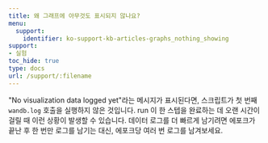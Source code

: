 ```yaml
---
title: 왜 그래프에 아무것도 표시되지 않나요?
menu:
  support:
    identifier: ko-support-kb-articles-graphs_nothing_showing
support:
- 실험
toc_hide: true
type: docs
url: /support/:filename
---
```


"No visualization data logged yet"라는 메시지가 표시된다면, 스크립트가 첫 번째 `wandb.log` 호출을 실행하지 않은 것입니다. run 이 한 스텝을 완료하는 데 오랜 시간이 걸릴 때 이런 상황이 발생할 수 있습니다. 데이터 로그를 더 빠르게 남기려면 에포크가 끝난 후 한 번만 로그를 남기는 대신, 에포크당 여러 번 로그를 남겨보세요.